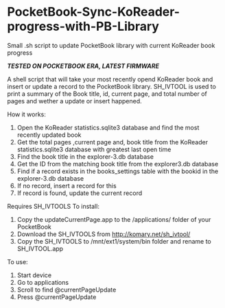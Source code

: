 # PocketBook-Sync-KoReader-progress-with-PB-Library
Small .sh script to update PocketBook library with current KoReader book progress

***TESTED ON POCKETBOOK ERA, LATEST FIRMWARE***

A shell script that will take your most recently opend KoReader book and insert or update a record to the PocketBook library. SH_IVTOOL is used to print a summary of the Book title, id, current page, and total number of pages and wether a update or insert happened.

How it works:
  1. Open the KoReader statistics.sqlite3 database and find the most recently updated book
  2. Get the total pages ,current page and, book title from the KoReader statistics.sqlite3 database with greatest last open time
  3. Find the book title in the explorer-3.db database
  4. Get the ID from the matching book title from the explorer3.db database
  5. Find if a record exists in the books_settings table with the bookid in the explorer-3.db database
  6. If no record, insert a record for this
  7. If record is found, update the current record

Requires SH_IVTOOLS
To install:
  1. Copy the updateCurrentPage.app to the /applications/ folder of your PocketBook
  2. Download the SH_IVTOOLS from http://komary.net/sh_ivtool/
  3. Copy the SH_IVTOOLS to /mnt/ext1/system/bin folder and rename to SH_IVTOOL.app
 
To use:
  1. Start device
  2. Go to applications
  3. Scroll to find @currentPageUpdate
  4. Press @currentPageUpdate
